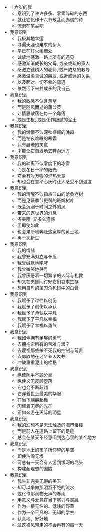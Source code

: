 - 十六岁的我
	- 意识到了许许多多、零零碎碎的东西
	- 就让它化作十六节散乱而赤诚的诗
	- 流淌在笔尖吧
- 我意识到
	- 我极其地幸运
	- 寻遍天涯也难求的伊人
	- 早已在灯火阑珊处
	- 诚挚地感激一路上所有的遇见
	- 感激渐渐成长的父母, 或亲或疏的家人
	- 感激立德树人的老师, 或严或慈的教导
	- 感激温柔真诚的朋友, 或近或远的关系
	- 以及面对一切不幸的际遇
	- 依然活下来并成长的我自己
- 我意识到
	- 我的敏感不似含羞草
	- 而是随风而逝的蒲公英
	- 让情思散落在每一个角落
	- 或是生根, 或是化作细腻的泥土
- 我意识到
	- 我的懒惰不似深秋姗姗的晚霞
	- 而是冬夜难眠的寒霜
	- 只有晨曦的笑意
	- 才能让它自发地去奔向远方
- 我意识到
	- 我的疏离不似零度下的冰雪
	- 而是冬日干冷的阳光
	- 它会有对万物的炽热爱意
	- 却也会在意冷心灰时让人感受不到温度
- 我意识到
	- 我的清醒不似指点江山的沧桑老树
	- 而是见证季节更替的斑斓树叶
	- 既会沉溺于时间之外的风
	- 带来的这世界的消息
	- 多美丽, 又多么遗憾
	- 但即使如此
	- 也会果断地奔赴这宽厚的黄土地
	- 再一次新生
- 我意识到
	- 我的情绪
	- 我曾充满对立与矛盾
	- 我曾缄默地咆哮
	- 我曾微笑地哭号
	- 我曾厌恶着一切繁杂的人际与礼教
	- 却又在夹缝间讨好它们哀求生存
	- 想用自卑的菜刀杀死镜中的白骨
- 我意识到
	- 我赋予了过往以创伤
	- 我赋予了创伤以承认
	- 我赋予了承认以平凡
	- 我赋予了平凡以幸福
	- 我赋予了幸福以勇气
- 我意识到
	- 我如今拥有足够的勇气
	- 去拥抱它所有的苦难与艰辛
	- 去蔑视那些杀不死我的控制与苛责
	- 去勇敢地在这个春天发芽
	- 冲破重重泥土的桎梏
- 我意识到
	- 纵使防手不顾分毫
	- 纵使义无反顾堕落
	- 它也会不断超越
	- 它穿着世上最美的华服
	- 在当下翩翩起舞
	- 闪耀着无尽的光芒
	- 正如奔游在天际的明星
- 我意识到
	- 我的幻想不是无法触及的海市蜃楼
	- 而是前人在道路上留下的足迹
	- 总会在某天不经意间到达心里的某个地方
- 我意识到
	- 而是地上的孩子所仰望的星空
	- 即使浩瀚无垠
	- 可总有一天会有人游到银河的尽头
	- 构建起理想的国度
- 我意识到
	- 我生非完美无瑕的美玉
	- 却可以争做那滔滔不绝的流水
	- 或化作那润物无声的春雨
	- 用意义与爱意在当下努力与实践
	- 作为一根无名的、低矮的野草
	- 作为一个平凡的、无知的学生
	- 认真地、好好地
	- 过这被风带走的不会再有的每一天